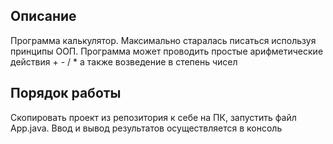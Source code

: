 ## Описание

Программа калькулятор. Максимально старалась писаться используя принципы ООП.
Программа может проводить простые арифметические действия + - / * а также возведение в степень чисел


## Порядок работы

Скопировать проект из репозитория к себе на ПК, запустить файл App.java.
Ввод и вывод результатов осуществляется в консоль

